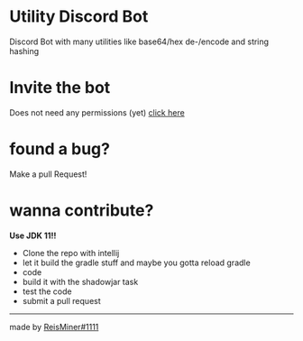 # Utility Discord Bot
Discord Bot with many utilities like base64/hex de-/encode and string hashing

# Invite the bot
Does not need any permissions (yet)
[click here](https://discord.com/api/oauth2/authorize?client_id=897819560902787133&permissions=131072&scope=bot%20applications.commands)

# found a bug?
Make a pull Request!

# wanna contribute?

**Use JDK 11!!**

- Clone the repo with intellij
- let it build the gradle stuff and maybe you gotta reload gradle
- code
- build it with the shadowjar task
- test the code
- submit a pull request

---
made by [ReisMiner#1111](https://reisminer.xyz)
